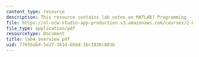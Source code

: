 ```yaml
---
content_type: resource
description: This resource contains lab notes on MATLAB? Programming - Functions.
file: https://ol-ocw-studio-app-production.s3.amazonaws.com/courses/2-003j-dynamics-and-control-i-spring-2007/77656abd5e273b1d6bbd1bc1836c803b_lab4_overview.pdf
file_type: application/pdf
resourcetype: Document
title: lab4_overview.pdf
uid: 77656abd-5e27-3b1d-6bbd-1bc1836c803b
---
```

